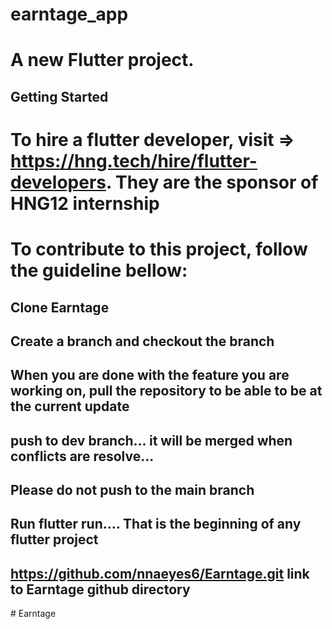 # earntage_app

# A new Flutter project.

## Getting Started
# To hire a flutter developer, visit => https://hng.tech/hire/flutter-developers. They are the sponsor of HNG12 internship

# To contribute to this project, follow the guideline bellow:
## Clone Earntage
## Create a branch and checkout the branch
## When you are done with the feature you are working on, pull the repository to be able to be at the current update
## push to dev branch... it will be merged when conflicts are resolve...
## Please do not push to the main branch
## Run flutter run.... That is the beginning of any flutter project
## https://github.com/nnaeyes6/Earntage.git link to Earntage github directory


#   E a r n t a g e 
 
 
